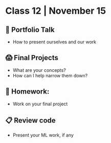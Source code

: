 # Class 12 | November 15

## 📖 Portfolio Talk

* How to present ourselves and our work

## 😱 Final Projects

* What are your concepts? 
* How can I help narrow them down?

## 📝 Homework:

* Work on your final project

## 📋 Review code

* Present your ML work, if any
